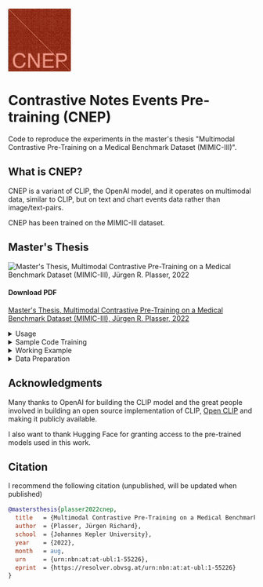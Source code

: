 ![CNEP Logo](cneplogo.png)

# Contrastive Notes Events Pre-training (CNEP)

Code to reproduce the experiments in the master's thesis
"Multimodal Contrastive Pre-Training on a Medical Benchmark Dataset (MIMIC-III)".

## What is CNEP?
CNEP is a variant of CLIP, the OpenAI model, and it operates on multimodal data,
similar to CLIP, but on text and
chart events data rather than image/text-pairs.

CNEP has been trained on the MIMIC-III dataset.

## Master's Thesis
![Master's Thesis, Multimodal Contrastive Pre-Training on a Medical Benchmark Dataset (MIMIC-III), Jürgen R. Plasser, 2022](Master'sThesis_JürgenRichardPlasser_k8956888.pdf-001.png)

#### Download PDF
[Master's Thesis, Multimodal Contrastive Pre-Training on a Medical Benchmark Dataset (MIMIC-III), Jürgen R. Plasser, 2022](Master'sThesis_JürgenRichardPlasser_k8956888.pdf)

<details><summary>Usage</summary>
<p>

### Usage
```
usage: main.py [-h] [--train-data TRAIN_DATA] [--val-data VAL_DATA]
               [--dataset-type {webdataset,csv,auto,mimic,mimic-emb}]
               [--csv-separator CSV_SEPARATOR] [--csv-img-key CSV_IMG_KEY]
               [--csv-caption-key CSV_CAPTION_KEY]
               [--imagenet-val IMAGENET_VAL] [--imagenet-v2 IMAGENET_V2]
               [--mimic3-val MIMIC3_VAL] [--logs LOGS] [--name NAME]
               [--workers WORKERS] [--batch-size BATCH_SIZE]
               [--batch-size-eval BATCH_SIZE_EVAL] [--epochs EPOCHS] [--lr LR]
               [--beta1 BETA1] [--beta2 BETA2] [--eps EPS] [--wd WD]
               [--warmup WARMUP] [--lr-scheduler {cosine,cosine-restarts}]
               [--restart-cycles RESTART_CYCLES] [--use-bn-sync] [--gpu GPU]
               [--skip-scheduler] [--save-frequency SAVE_FREQUENCY]
               [--save-most-recent] [--zeroshot-frequency ZEROSHOT_FREQUENCY]
               [--regression-frequency REGRESSION_FREQUENCY] [--resume RESUME]
               [--resume-pretrained RESUME_PRETRAINED]
               [--precision {amp,fp16,fp32}]
               [--model {RN50,RN101,RN50x4,ViT-B/32,LSTMCNN,LSTMCNN-SE,LSTMCNN-EMB}]
               [--openai-pretrained] [--dist-url DIST_URL]
               [--dist-backend DIST_BACKEND] [--skip-aggregate]
               [--report-to REPORT_TO] [--wandb-notes WANDB_NOTES] [--C C]
               [--debug] [--debug-run] [--copy-codebase] [--dp]
               [--multigpu MULTIGPU]
               [--text-embedding-dimension TEXT_EMBEDDING_DIMENSION]
               [--omit-embeddings] [--seed SEED]

optional arguments:
  -h, --help            show this help message and exit
  --train-data TRAIN_DATA
                        Path to csv filewith training data
  --val-data VAL_DATA   Path to csv file with validation data
  --dataset-type {webdataset,csv,auto,mimic,mimic-emb}
                        Which type of dataset to process.
  --csv-separator CSV_SEPARATOR
                        For csv-like datasets, which separator to use.
  --csv-img-key CSV_IMG_KEY
                        For csv-like datasets, the name of the key for the
                        image paths.
  --csv-caption-key CSV_CAPTION_KEY
                        For csv-like datasets, the name of the key for the
                        captions.
  --imagenet-val IMAGENET_VAL
                        Path to imagenet val set for conducting zero shot
                        evaluation.
  --imagenet-v2 IMAGENET_V2
                        Path to imagenet v2 for conducting zero shot
                        evaluation.
  --mimic3-val MIMIC3_VAL
                        Path to MIMIC3 val or test set for conducting zero
                        shot evaluation.
  --logs LOGS           Where to store tensorboard logs. Use None to avoid
                        storing logs.
  --name NAME           Optional identifier for the experiment when storing
                        logs. Otherwise use current time.
  --workers WORKERS     Number of workers per GPU.
  --batch-size BATCH_SIZE
                        Batch size per GPU.
  --batch-size-eval BATCH_SIZE_EVAL
                        Batch size during evaluation (on one GPU).
  --epochs EPOCHS       Number of epochs to train for.
  --lr LR               Learning rate.
  --beta1 BETA1         Adam beta 1.
  --beta2 BETA2         Adam beta 2.
  --eps EPS             Adam epsilon.
  --wd WD               Weight decay.
  --warmup WARMUP       Number of steps to warmup for.
  --lr-scheduler {cosine,cosine-restarts}
                        LR scheduler
  --restart-cycles RESTART_CYCLES
                        Number of restarts when using LR scheduler with
                        restarts
  --use-bn-sync         Whether to use batch norm sync.
  --gpu GPU             Specify a single GPU to run the code on for
                        debugging.Leave at None to use all available GPUs.
  --skip-scheduler      Use this flag to skip the learning rate decay.
  --save-frequency SAVE_FREQUENCY
                        How often to save checkpoints.
  --save-most-recent    Always save the most recent model trained to
                        epoch_latest.pt.
  --zeroshot-frequency ZEROSHOT_FREQUENCY
                        How often to run zero shot.
  --regression-frequency REGRESSION_FREQUENCY
                        How often to run zero shot.
  --resume RESUME       path to latest checkpoint (default: none)
  --resume-pretrained RESUME_PRETRAINED
                        resume from pretrained checkpoint, path to latest
                        checkpoint (default: none)
  --precision {amp,fp16,fp32}
                        Floating point precition.
  --model {RN50,RN101,RN50x4,ViT-B/32,LSTMCNN,LSTMCNN-SE,LSTMCNN-EMB}
                        Name of the vision backbone to use.
  --openai-pretrained   Use the openai pretrained models.
  --dist-url DIST_URL   url used to set up distributed training
  --dist-backend DIST_BACKEND
                        distributed backend
  --skip-aggregate      whether to aggregate features across gpus before
                        computing the loss
  --report-to REPORT_TO
                        Options are ['wandb', 'tensorboard',
                        'wandb,tensorboard']
  --wandb-notes WANDB_NOTES
                        Notes if logging with wandb
  --C C                 inverse regularizer for logistic reg.
  --debug               If true, more information is logged.
  --debug-run           If true, only subset of data is used.
  --copy-codebase       If true, we copy the entire base on the log diretory,
                        and execute from there.
  --dp                  Use DP instead of DDP.
  --multigpu MULTIGPU   In DP, which GPUs to use for multigpu training
  --text-embedding-dimension TEXT_EMBEDDING_DIMENSION
                        Dimension of the pre-computed text embeddings.
  --omit-embeddings     omit text embeddings for the EventsEncoder model
  --seed SEED           Seed for reproducibility
```

</p>
</details>

<details><summary>Sample Code Training</summary>
<p>

### Sample Code Training

```bash
nohup python -u src/training/main.py \
--save-frequency=1 \
--report-to=all \
--wandb-notes="<notes>" \
--train-data="<data pickle file>" \
--val-data="<data pickle file>" \
--dataset-type=mimic-emb \
--warmup=1500 \
--batch-size=128 \
--lr=1.4142e-2 \
--wd=1.e-3 \
--epochs=45 \
--gpu=0 \
--workers=1 \
--model=<LSTMCNN | LSTMCNN-SE | LSTMCNN-EMB> \
--lr-scheduler=cosine \
--batch-size-eval=128 \
--text-embedding-dimension=<700 | 768 | 1280>
```
</p>
</details>

<details><summary>Working Example</summary>
<p>

#### Working Example
The parameter ```model``` valued with ```LSTMCNN-EMB``` ensures that the training
procedure utilizes the CNEP models with pre-trained representations.
To get the right embedding model the model-specific Pickle file hast to be applied
to the parameters ```train-data``` and ```val-data```.

```bash
nohup python -u src/training/main.py \
--save-frequency=1 \
--report-to=all \
--wandb-notes="Sent2Vec model" \
--train-data="./data/mimic3/new_extended_data_unique_embed_s2v.pickle" \
--val-data="./data/mimic3/new_test_data_unique_embed_s2v.pickle" \
--dataset-type=mimic-emb \
--warmup=1500 \
--batch-size=128 \
--lr=1.4142e-2 \
--wd=1.e-3 \
--epochs=45 \
--gpu=0 \
--workers=1 \
--model=LSTMCNN-EMB \
--lr-scheduler=cosine \
--batch-size-eval=128 \
--text-embedding-dimension=700
```

##### Launch tensorboard:
```bash
tensorboard --logdir=logs/tensorboard/ --port=7777
```

</p>
</details>

<details><summary>Data Preparation</summary>
<p>

### Data Preparation

**Note: Due to MIMIC-III's restrictive access policy,
datasets used to train CNEP are not available online and may not be shared.**

To prepare the datasets accordingly,
the following notebooks have to be run in consecutive order:

1. ```notebooks/mimic_data_preparation_1.ipynb```
2. ```notebooks/mimic_data_remove_duplicates_2.ipynb```
3. ```notebooks/mimic_data_preprocessing_2-1.ipynb```
4. ```notebooks/mimic_data_compute_embeddings_3.ipynb```
5. ```notebooks/mimic_data_preparation_no_discharge_notes_4.ipynb```

#### Data sets from the precursor work
Data sets from the following paper were used for this work:
Yu Wei Lin et al. “Analysis and prediction of unplanned intensive care unit readmission using recurrent neural networks with long shortterm memory”. In: PLoS ONE 14.7 (2019), p. 22. ISSN: 19326203. DOI: 10 . 1371 / journal . pone . 0218942

Original code from the paper: https://github.com/Jeffreylin0925/MIMIC-III_ICU_Readmission_Analysis

Adopted code for PyTorch: https://github.com/jplasser/MIMIC-III_ICU_Readmission_Analysis

</p>
</details>

## Acknowledgments
Many thanks to OpenAI for building the CLIP model
and the great people involved in building an open source implementation
of CLIP, [Open CLIP](https://github.com/mlfoundations/open_clip) and making it publicly available.

I also want to thank Hugging Face for granting access to the pre-trained models used in this work.

## Citation
I recommend the following citation (unpublished, will be updated when published)

```bib
@mastersthesis{plasser2022cnep,
  title   = {Multimodal Contrastive Pre-Training on a Medical Benchmark Dataset (MIMIC-III)},
  author  = {Plasser, Jürgen Richard},
  school  = {Johannes Kepler University},
  year    = {2022},
  month   = aug,
  urn     = {urn:nbn:at:at-ubl:1-55226},
  eprint  = {https://resolver.obvsg.at/urn:nbn:at:at-ubl:1-55226}
}
```
